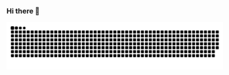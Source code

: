 ### Hi there 👋

<picture>
  <source media="(prefers-color-scheme: dark)" srcset="https://raw.githubusercontent.com/gabrielbfabris/gabrielbfabris/output/github-contribution-grid-snake-dark.svg">
  <source media="(prefers-color-scheme: light)" srcset="https://raw.githubusercontent.com/gabrielbfabris/gabrielbfabris/output/github-contribution-grid-snake.svg">
  <img alt="github contribution grid snake animation" src="https://raw.githubusercontent.com/gabrielbfabris/gabrielbfabris/output/github-contribution-grid-snake.svg">
</picture>
